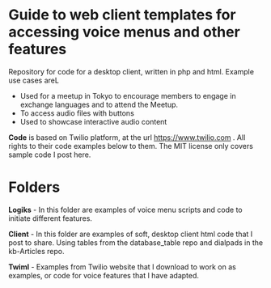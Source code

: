 Guide to web client templates for accessing voice menus and other features
======
Repository for code for a desktop client, written in php and html. Example use cases areL
* Used for a meetup in Tokyo to encourage members to engage in exchange languages and to attend the Meetup.
* To access audio files with buttons
* Used to showcase interactive audio content

**Code** is based on Twilio platform, at the url https://www.twilio.com . All rights to their code examples below to them. The MIT license only covers sample code I post here.

Folders
===
**Logiks** -  In this folder are examples of voice menu scripts and code to initiate different features.

**Client** - In this folder are examples of soft, desktop client html code that I post to share. Using tables from the database_table repo and dialpads in the kb-Articles repo.

**Twiml** - Examples from Twilio website that I download to work on as examples, or code for voice features that I have adapted.


